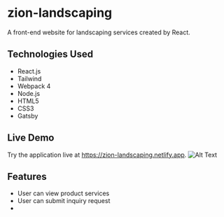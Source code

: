 # zion-landscaping

A front-end website for landscaping services created by React.

Technologies Used
-----
* React.js
* Tailwind
* Webpack 4
* Node.js
* HTML5
* CSS3
* Gatsby

Live Demo
-----
Try the application live at https://zion-landscaping.netlify.app.
![Alt Text](zion-landscaping.gif)

Features
-----
* User can view product services
* User can submit inquiry request
* 



